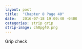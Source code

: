 ```yaml
---
layout: post
title:  "Chapter 8 Page 40"
date:   2016-07-18 19:00:40 -0400
categories: strip grip
strip-image: ch8pg40.png
---
```

 Grip check
